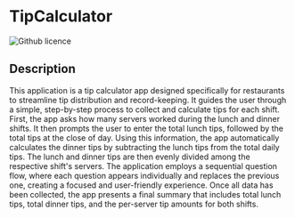 # TipCalculator

![Github licence](http://img.shields.io/badge/License-Apache_2.0-blue.svg)

## Description

This application is a tip calculator app designed specifically for restaurants to streamline tip distribution and record-keeping. It guides the user through a simple, step-by-step process to collect and calculate tips for each shift. First, the app asks how many servers worked during the lunch and dinner shifts. It then prompts the user to enter the total lunch tips, followed by the total tips at the close of day. Using this information, the app automatically calculates the dinner tips by subtracting the lunch tips from the total daily tips. The lunch and dinner tips are then evenly divided among the respective shift's servers. The application employs a sequential question flow, where each question appears individually and replaces the previous one, creating a focused and user-friendly experience. Once all data has been collected, the app presents a final summary that includes total lunch tips, total dinner tips, and the per-server tip amounts for both shifts.

